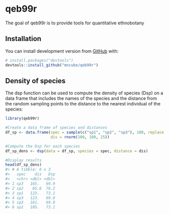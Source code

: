 
<!-- README.md is generated from README.Rmd. Please edit that file -->

# qeb99r

<!-- badges: start -->
<!-- badges: end -->

The goal of qeb99r is to provide tools for quantitative ethnobotany

## Installation

You can install development version from [GitHub](https://github.com/)
with:

``` r
# install.packages("devtools")
devtools::install_github("mncube/qeb99r")
```

## Density of species

The dsp function can be used to compute the density of species (Dsp) on
a data frame that includes the names of the species and the distance
from the random sampling points to the distance to the nearest
individual of the species:

``` r
library(qeb99r)

#Create a data frame of species and distances
df_sp <- data.frame(spec = sample(c("sp1", "sp2", "sp3"), 100, replace = TRUE),
                    dis = rnorm(100, 100, 25))

#Compute the Dsp for each species
df_sp_dens <- dsp(data = df_sp, species = spec, distance = dis)

#Display results
head(df_sp_dens)
#> # A tibble: 6 x 3
#>   spec    dis   Dsp
#>   <chr> <dbl> <dbl>
#> 1 sp3   165.   69.9
#> 2 sp2    65.6  76.2
#> 3 sp1   123.   73.1
#> 4 sp3   123.   69.9
#> 5 sp3   161.   69.9
#> 6 sp1   105.   73.1
```
